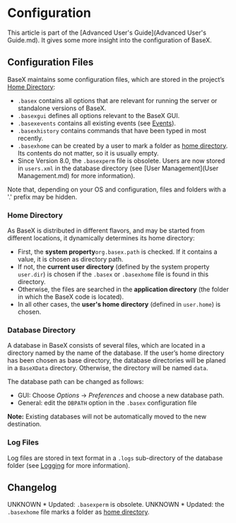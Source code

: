 
# Configuration
 


 
This article is part of the [Advanced User's Guide](Advanced User's Guide.md). It gives some more insight into the configuration of BaseX. 

 
## Configuration Files

BaseX maintains some configuration files, which are stored in the project’s [Home Directory](Configuration.md#Home_Directory): 

 * `.basex`  contains all options that are relevant for running the server or standalone versions of BaseX. 
 * `.basexgui`  defines all options relevant to the BaseX GUI. 
 * `.basexevents`  contains all existing events (see [Events](Events.md)). 
 * `.basexhistory`  contains commands that have been typed in most recently. 
 * `.basexhome`  can be created by a user to mark a folder as [home directory](Configuration.md#Home_Directory). Its contents do not matter, so it is usually empty. 
 * Since Version 8.0, the `.basexperm` file is obsolete. Users are now stored in `users.xml` in the database directory (see [User Management](User Management.md) for more information). 

Note that, depending on your OS and configuration, files and folders with a '.' prefix may be hidden. 


### Home Directory

As BaseX is distributed in different flavors, and may be started from different locations, it dynamically determines its home directory: 

 * First, the **system property**`org.basex.path` is checked. If it contains a value, it is chosen as directory path. 
 * If not, the **current user directory** (defined by the system property `user.dir`) is chosen if the `.basex` or `.basexhome` file is found in this directory. 
 * Otherwise, the files are searched in the **application directory** (the folder in which the BaseX code is located). 
 * In all other cases, the **user's home directory** (defined in `user.home`) is chosen. 

### Database Directory

A database in BaseX consists of several files, which are located in a directory named by the name of the database. If the user’s home directory has been chosen as base directory, the database directories will be planed in a `BaseXData` directory. Otherwise, the directory will be named `data`. 


The database path can be changed as follows: 

 * GUI: Choose _Options_ → _Preferences_ and choose a new database path. 
 * General: edit the `DBPATH` option in the `.basex` configuration file 

**Note:** Existing databases will not be automatically moved to the new destination. 


### Log Files

Log files are stored in text format in a `.logs` sub-directory of the database folder (see [Logging](Logging.md) for more information). 

 
## Changelog
UNKNOWN * Updated: `.basexperm` is obsolete. 
UNKNOWN * Updated: the `.basexhome` file marks a folder as [home directory](Configuration.md#Home_Directory). 
